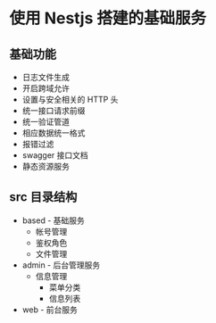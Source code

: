 # 使用 Nestjs 搭建的基础服务

## 基础功能

- 日志文件生成
- 开启跨域允许
- 设置与安全相关的 HTTP 头
- 统一接口请求前缀
- 统一验证管道
- 相应数据统一格式
- 报错过滤
- swagger 接口文档
- 静态资源服务

## src 目录结构

- based - 基础服务
  - 帐号管理
  - 鉴权角色
  - 文件管理
- admin - 后台管理服务
  - 信息管理
    - 菜单分类
    - 信息列表
- web - 前台服务
